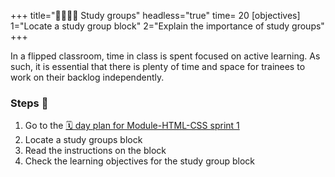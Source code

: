 +++
title="🫱🏾‍🫲🏿 Study groups"
headless="true"
time= 20
[objectives]
    1="Locate a study group block"
    2="Explain the importance of study groups"
+++

In a flipped classroom, time in class is spent focused on active learning. As such, it is essential that there is plenty of time and space for trainees to work on their backlog independently.

### Steps 👣

1. Go to the [🗓️ day plan for Module-HTML-CSS sprint 1](https://curriculum.codeyourfuture.io/Module-HTML-CSS/sprints/1/day-plan/)
1. Locate a study groups block
1. Read the instructions on the block
1. Check the learning objectives for the study group block
